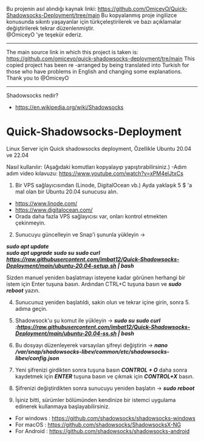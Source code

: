 Bu projenin asıl alındığı kaynak linki: https://github.com/OmiceyO/Quick-Shadowsocks-Deployment/tree/main
Bu kopyalanmış proje ingilizce konusunda sıkıntı yaşayanlar için türkçeleştirilerek ve bazı açıklamalar değiştirilerek tekrar düzenlenmiştir.  
@OmiceyO 'ye teşekür ederiz.

****
The main source link in which this project is taken is: https://github.com/omiceyo/quick-shadowsocks-deployment/tre/main
This copied project has been re -arranged by being translated into Turkish for those who have problems in English and changing some explanations.
Thank you to @OmiceyO

****

Shadowsocks nedir? 
- https://en.wikipedia.org/wiki/Shadowsocks


# Quick-Shadowsocks-Deployment
Linux Server için Quick shadowsocks deployment, Özellikle Ubuntu 20.04 ve 22.04

Nasıl kullanılır:
(Aşağıdaki komutları kopyalayıp yapıştırabilirsiniz.)
-Adım adım video kılavuzu: https://www.youtube.com/watch?v=xPM4elJtxCs

1) Bir VPS sağlayıcısından (Linode, DigitalOcean vb.) Ayda yaklaşık 5 $ 'a mal olan bir Ubuntu 20.04 sunucusu alın.
- https://www.linode.com/
- https://www.digitalocean.com/
- Orada daha fazla VPS sağlayıcısı var, onları kontrol etmekten çekinmeyin.
  
2) Sunucuyu güncelleyin ve Snap'i şununla yükleyin ->
   
***sudo apt update***  
***sudo apt upgrade***
***sudo su*** 
***sudo curl https://raw.githubusercontent.com/imbat12/Quick-Shadowsocks-Deployment/main/ubuntu-20.04-setup.sh | bash*** 

   Sizden manuel yeniden başlatmayı isteyene kadar görünen herhangi bir istem için Enter tuşuna basın. Ardından CTRL+C tuşuna basın ve  ***sudo reboot***  yazın.
   
4) Sunucunuz yeniden başlatıldı, sakin olun ve tekrar içine girin, sonra 5. adıma geçin.
5) Shadowsock'u şu komut ile yükleyin ->
   ***sudo su***
   ***sudo curl :https://raw.githubusercontent.com/imbat12/Quick-Shadowsocks-Deployment/main/ubuntu-20.04-ss.sh | bash***
   
7) Bu dosyayı düzenleyerek varsayılan şifreyi değiştirin ->
   ***nano /var/snap/shadowsocks-libev/common/etc/shadowsocks-libev/config.json***
   
9) Yeni şifrenizi girdikten sonra tuşuna basın ***CONTROL + O*** daha sonra kaydetmek için ***ENTER*** tuşuna basın ve çıkmak için ***CONTROL+X*** basın.
10) Şifrenizi değiştirdikten sonra sunucuyu yeniden başlatın ->   ***sudo reboot***
    
12) İşiniz bitti, sürümler bölümünden kendinize bir istemci uygulama edinerek kullanmaya başlayabilirsiniz.
- For windows : https://github.com/shadowsocks/shadowsocks-windows
- For macOS : https://github.com/shadowsocks/ShadowsocksX-NG
- For Android : https://github.com/shadowsocks/shadowsocks-android
